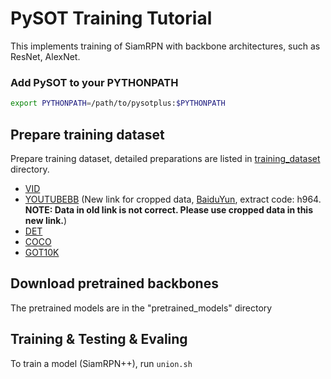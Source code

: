 # PySOT Training Tutorial

This implements training of SiamRPN with backbone architectures, such as ResNet, AlexNet.
### Add PySOT to your PYTHONPATH
```bash
export PYTHONPATH=/path/to/pysotplus:$PYTHONPATH
```

## Prepare training dataset
Prepare training dataset, detailed preparations are listed in [training_dataset](training_dataset) directory.
* [VID](http://image-net.org/challenges/LSVRC/2017/)
* [YOUTUBEBB](https://research.google.com/youtube-bb/) (New link for cropped data, [BaiduYun](https://pan.baidu.com/s/1nXe6cKMHwk_zhEyIm2Ozpg), extract code: h964. **NOTE: Data in old link is not correct. Please use cropped data in this new link.**)
* [DET](http://image-net.org/challenges/LSVRC/2017/)
* [COCO](http://cocodataset.org)
* [GOT10K]()

## Download pretrained backbones
The pretrained models are in the "pretrained_models" directory

## Training & Testing & Evaling
To train a model (SiamRPN++), run `union.sh`
